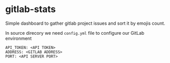 # gitlab-stats
Simple dashboard to gather gitlab project issues and sort it by emojis count. 

In source direcory we need `config.yml` file to configure our GitLab environment
```
API_TOKEN: <API TOKEN>
ADDRESS: <GITLAB ADDRESS>
PORT: <API SERVER PORT>
```
